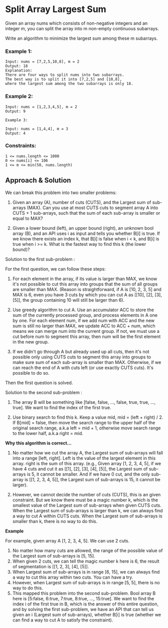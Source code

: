# Split Array Largest Sum

Given an array nums which consists of non-negative integers and an integer m, you can split the array into m non-empty continuous subarrays.

Write an algorithm to minimize the largest sum among these m subarrays.

### Example 1:

    Input: nums = [7,2,5,10,8], m = 2
    Output: 18
    Explanation:
    There are four ways to split nums into two subarrays.
    The best way is to split it into [7,2,5] and [10,8],
    where the largest sum among the two subarrays is only 18.

### Example 2:

    Input: nums = [1,2,3,4,5], m = 2
    Output: 9

    Example 3:

    Input: nums = [1,4,4], m = 3
    Output: 4

 

### Constraints:

    1 <= nums.length <= 1000
    0 <= nums[i] <= 106
    1 <= m <= min(50, nums.length)


## Approach & Solution

We can break this problem into two smaller problems:

1. Given an array (A), number of cuts (CUTS), and the Largest sum of sub-arrays (MAX). Can you use at most CUTS cuts to segment array A into CUTS + 1 sub-arrays, such that the sum of each sub-array is smaller or equal to MAX?
    
2. Given a lower bound (left), an upper bound (right), an unknown bool array (B), and an API uses i as input and tells you whether B[i] is true. If we know there exists an index k, that B[i] is false when i < k, and B[i] is true when i >= k. What is the fastest way to find this k (the lower bound)?

Solution to the first sub-problem :

For the first question, we can follow these steps:

1. For each element in the array, if its value is larger than MAX, we know it's not possible to cut this array into groups that the sum of all groups are smaller than MAX. (Reason is straightforward, if A is [10, 2, 3, 5] and MAX is 6, even you have 3 cuts by which you can cut A as [[10], [2], [3], [5]], the group containing 10 will still be larger than 6).
    
2. Use greedy algorithm to cut A. Use an accumulator ACC to store the sum of the currently processed group, and process elements in A one by one. For each element num, if we add num with ACC and the new sum is still no larger than MAX, we update ACC to ACC + num, which means we can merge num into the current group. If not, we must use a cut before num to segment this array, then num will be the first element in the new group.
    
3. If we didn't go through A but already used up all cuts, then it's not possible only using CUTS cuts to segment this array into groups to make sure sum of each sub-array is smaller than MAX. Otherwise, if we can reach the end of A with cuts left (or use exactly CUTS cuts). It's possible to do so.

Then the first question is solved.

Solution to the second sub-problem :

1. The array B will be something like [false, false, ..., false, true, true, ..., true]. We want to find the index of the first true.
    
2. Use binary search to find this k. Keep a value mid, mid = (left + right) / 2. If B[mid] = false, then move the search range to the upper half of the original search range, a.k.a left = mid + 1, otherwise move search range to the lower half, a.k.a right = mid.

**Why this algorithm is correct...**

1. No matter how we cut the array A, the Largest sum of sub-arrays will fall into a range [left, right]. Left is the value of the largest element in this array. right is the sum of this array. (e.g., Given array [1, 2, 3, 4, 5], if we have 4 cuts and cut it as [[1], [2], [3], [4], [5]], the Largest sum of sub-arrays is 5, it cannot be smaller. And if we have 0 cut, and the only sub-array is [[1, 2, 3, 4, 5]], the Largest sum of sub-arrays is 15, it cannot be larger).
    
2. However, we cannot decide the number of cuts (CUTS), this is an given constraint. But we know there must be a magic number k, which is the smallest value of the Largest sum of sub-arrays when given CUTS cuts. When the Largest sum of sub-arrays is larger than k, we can always find a way to cut A within CUTS cuts. When the Largest sum of sub-arrays is smaller than k, there is no way to do this.

**Example**

For example, given array A [1, 2, 3, 4, 5]. We can use 2 cuts.

1. No matter how many cuts are allowed, the range of the possible value of the Largest sum of sub-arrays is [5, 15].
2. When given 2 cuts, we can tell the magic number k here is 6, the result of segmentation is [[1, 2, 3], [4], [5]].
3. When Largest sum of sub-arrays is in range [6, 15], we can always find a way to cut this array within two cuts. You can have a try.
4. However, when Largest sum of sub-arrays is in range [5, 5], there is no way to do this.
5. This mapped this problem into the second sub-problem. Bool array B here is [5:false, 6:true, 7:true, 8:true, ..., 15:true]. We want to find the index i of the first true in B, which is the answer of this entire question, and by solving the first sub-problem, we have an API that can tell us given an i (Largest sum of sub-arrays), whether B[i] is true (whether we can find a way to cut A to satisfy the constraint).